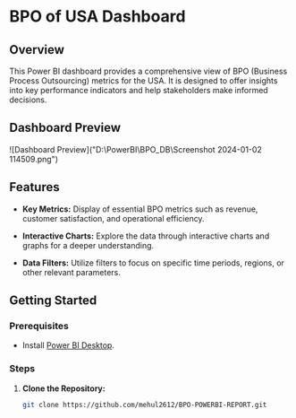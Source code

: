 # BPO of USA Dashboard

## Overview

This Power BI dashboard provides a comprehensive view of BPO (Business Process Outsourcing) metrics for the USA. It is designed to offer insights into key performance indicators and help stakeholders make informed decisions.

## Dashboard Preview

![Dashboard Preview]("D:\PowerBI\BPO_DB\Screenshot 2024-01-02 114509.png")

## Features

- **Key Metrics:** Display of essential BPO metrics such as revenue, customer satisfaction, and operational efficiency.

- **Interactive Charts:** Explore the data through interactive charts and graphs for a deeper understanding.

- **Data Filters:** Utilize filters to focus on specific time periods, regions, or other relevant parameters.

## Getting Started

### Prerequisites

- Install [Power BI Desktop](https://powerbi.microsoft.com/desktop/).

### Steps

1. **Clone the Repository:**
   ```bash
   git clone https://github.com/mehul2612/BPO-POWERBI-REPORT.git
